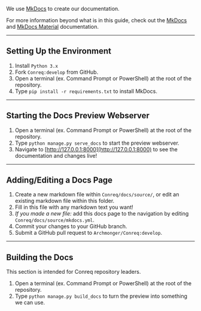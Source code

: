 We use [MkDocs](https://www.mkdocs.org/#overview) to create our documentation.

For more information beyond what is in this guide, check out the [MkDocs](https://www.mkdocs.org/#getting-started) and [MkDocs Material](https://squidfunk.github.io/mkdocs-material/) documentation.

---

## Setting Up the Environment

1. Install `Python 3.x`
2. Fork `Conreq:develop` from GitHub.
3. Open a terminal (ex. Command Prompt or PowerShell) at the root of the repository.
4. Type `pip install -r requirements.txt` to install MkDocs.

---

## Starting the Docs Preview Webserver

1. Open a terminal (ex. Command Prompt or PowerShell) at the root of the repository.
2. Type `python manage.py serve_docs` to start the preview webserver.
3. Navigate to [http://127.0.0.1:8000](http://127.0.0.1:8000) to see the documentation and changes live!

---

## Adding/Editing a Docs Page

1. Create a new markdown file within `Conreq/docs/source/`, or edit an existing markdown file within this folder.
2. Fill in this file with any markdown text you want!
3. _If you made a new file:_ add this docs page to the navigation by editing `Conreq/docs/source/mkdocs.yml`.
4. Commit your changes to your GitHub branch.
5. Submit a GitHub pull request to `Archmonger/Conreq:develop`.

---

## Building the Docs

This section is intended for Conreq repository leaders.

1. Open a terminal (ex. Command Prompt or PowerShell) at the root of the repository.
2. Type `python manage.py build_docs` to turn the preview into something we can use.

